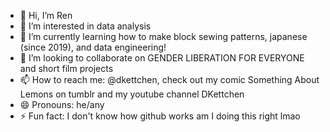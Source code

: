 - 👋 Hi, I’m Ren
- 👀 I’m interested in data analysis
- 🌱 I’m currently learning how to make block sewing patterns, japanese (since 2019), and data engineering!
- 💞️ I’m looking to collaborate on GENDER LIBERATION FOR EVERYONE and short film projects
- 📫 How to reach me: @dkettchen, check out my comic Something About Lemons on tumblr and my youtube channel DKettchen
- 😄 Pronouns: he/any
- ⚡ Fun fact: I don't know how github works am I doing this right lmao

<!---
dkettchen/dkettchen is a ✨ special ✨ repository because its `README.md` (this file) appears on your GitHub profile.
You can click the Preview link to take a look at your changes.
--->
